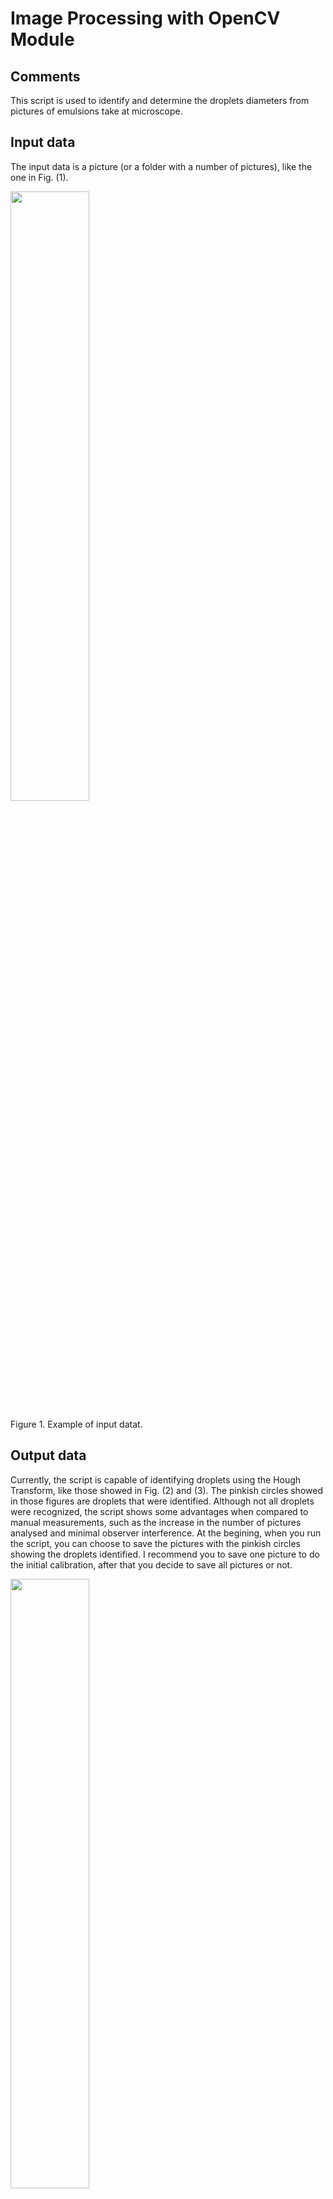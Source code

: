 # Image Processing with OpenCV Module

## Comments

This script is used to identify and determine the droplets diameters from pictures of emulsions take at microscope.

## Input data

The input data is a picture (or a folder with a number of pictures), like the one in Fig. (1).

<p><img src="https://i.ibb.co/tCx6Cqd/img2.png" height=50%, width=50%/></p>
<p>Figure 1. Example of input datat.</p>

## Output data

Currently, the script is capable of identifying droplets using the Hough Transform, like those showed in Fig. (2) and (3). The pinkish circles showed in those figures are droplets that were identified. Although not all droplets were recognized, the script shows some advantages when compared to manual measurements, such as the increase in the number of pictures analysed and minimal observer interference. At the begining, when you run the script, you can choose to save the pictures with the pinkish circles showing the droplets identified. I recommend you to save one picture to do the initial calibration, after that you decide to save all pictures or not.

<p><img src="https://i.ibb.co/yXLtLbC/img2-hordiv10-verdiv10.png" height=50%, width=50%/></p>
<p>Figure 2. Example 1 of processing obtained using the script.</p>

<p><img src="https://i.ibb.co/KXwpQWy/image.png" height=50%, width=50%/></p>
<p>Figure 3. Example 2 of processed image obtained using the script.</p>

For pictures like that in Fig. (3) you need more division to minimize the false positive droplets and diameter measurement error. This can be done by changing the value of "divisions" variable (it must be a integer). E.g. when you declare "divisions = 20" the script create a matrix of 20 x 20 to be analysed for each picture where each cell represents one part of the original picture. If you wish, you can divide the image with different width and height sizes. It can be done by changing the values of "hor_div" and "ver_div", respectively. For results showed in Fig. (2) it was used 10 divisions for both variables, on the other hand, in Fig. (3) it was necessary to use 40 divisions.

Furthermore, it can write a .TXT file with information about processing for every photo, Fig. (4). For every picture, even though you choose to save the processed pictures or not, you get the following information on that file:

- Elapsed time for processing
- Number of droplets identified
- Maximum and minimum diameter of droplets

To obtain diameters values in real world dimensions you must inform the "conversion_factor" variable. In this script the "conversion_factor" variable is informed in &mu;m/px. 

<p><img src="https://i.ibb.co/JHKXY8n/image.png" height=50%, width=50%/></p>
<p>Figure 4. Example of text file with processing information.</p>

Finally, after all images get processed a relative frequency histogram is plot using the barplot function. The cumulative frequency and d<sub>90</sub> are plot using the normal plot function. Fig. (5) shows this result. To create the histogram you can choose a fixed interval, in my case it makes future comparisson easier (you can determine the intervals in "interval" variable) or use a determined number of bins.

<p><img src="https://i.ibb.co/QPthVtY/image.png" height=50%, width=50%/></p>
<p>Figure 5. Example of relative frequency histogram with cumulative frequency and d<sub>90</sub>.</p>

The output data values of diameters, intervals, relative and cumulative frequency, and d<sub>90</sub> are stored in a .XLSX file like the on in Fig. (6).

<p><img src="https://i.ibb.co/fQSZNcY/image.png" height=50%, width=50%/></p>
<p>Figure 5. Example of .XLSX file with output data values</sub>.</p>

## Solution

To achieve all results commented above I used the OpenCV, NumPy, Math, Time, Matplotlib and Xlsxwriter modules.

## Future goals
- Use Machine Learning to identify and measure droplets
